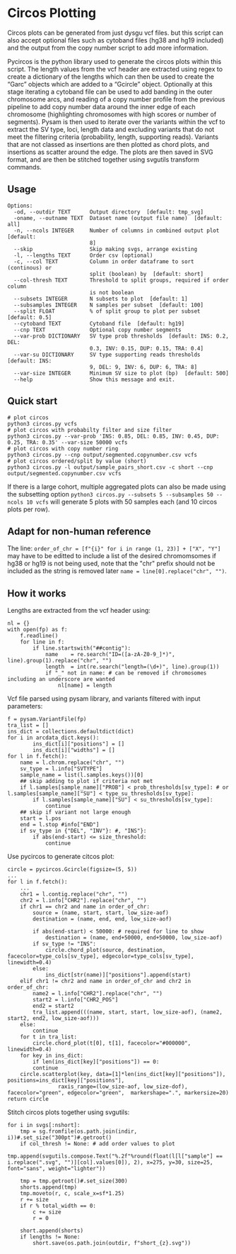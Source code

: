 # Circos Plotting

Circos plots can be generated from just dysgu vcf files. but this script can also accept optional files such as cytoband files (hg38 and hg19 included) and the output from the copy number script to add more information.

Pycircos is the python library used to generate the circos plots within this script. The length values from the vcf header are extracted using regex to create a dictionary of the lengths which can then be used to create the “Garc” objects which are added to a “Gcircle” object. Optionally at this stage iterating a cytoband file can be used to add banding in the outer chromosome arcs, and reading of a copy number profile from the previous pipeline to add copy number data around the inner edge of each chromosome (highlighting chromosomes with high scores or number of segments). Pysam is then used to iterate over the variants within the vcf to extract the SV type, loci, length data and excluding variants that do not meet the filtering criteria (probability, length, supporting reads). Variants that are not classed as insertions are then plotted as chord plots, and insertions as scatter around the edge. The plots are then saved in SVG format, and are then be stitched together using svgutils transform commands.

## Usage

```
Options:
  -od, --outdir TEXT      Output directory  [default: tmp_svg]
  -oname, --outname TEXT  Dataset name (output file name)  [default: all]
  -n, --ncols INTEGER     Number of columns in combined output plot  [default:
                          8]
  --skip                  Skip making svgs, arrange existing
  -l, --lengths TEXT      Order csv (optional)
  -c, --col TEXT          Column in order dataframe to sort (continous) or
                          split (boolean) by  [default: short]
  --col-thresh TEXT       Threshold to split groups, required if order column
                          is not boolean
  --subsets INTEGER       N subsets to plot  [default: 1]
  --subsamples INTEGER    N samples per subset  [default: 100]
  --split FLOAT           % of split group to plot per subset  [default: 0.5]
  --cytoband TEXT         Cytoband file  [default: hg19]
  --cnp TEXT              Optional copy number segments
  --var-prob DICTIONARY   SV type prob thresholds  [default: INS: 0.2, DEL:
                          0.3, INV: 0.15, DUP: 0.15, TRA: 0.4]
  --var-su DICTIONARY     SV type supporting reads thresholds  [default: INS:
                          9, DEL: 9, INV: 6, DUP: 6, TRA: 8]
  --var-size INTEGER      Minimum SV size to plot (bp)  [default: 500]
  --help                  Show this message and exit.
```

## Quick start

```
# plot circos
python3 circos.py vcfs
# plot circos with probabilty filter and size filter
python3 circos.py --var-prob 'INS: 0.85, DEL: 0.85, INV: 0.45, DUP: 0.25, TRA: 0.35' --var-size 50000 vcfs
# plot circos with copy number ring
python3 circos.py --cnp output/segmented.copynumber.csv vcfs
# plot circos ordered/split by value (short)
python3 circos.py -l output/sample_pairs_short.csv -c short --cnp output/segmented.copynumber.csv vcfs
```

If there is a large cohort, multiple aggregated plots can also be made using the subsetting option `python3 circos.py --subsets 5 --subsamples 50 --ncols 10 vcfs` will generate 5 plots with 50 samples each (and 10 circos plots per row).

## Adapt for non-human reference

The line: `order_of_chr = [f"{i}" for i in range (1, 23)] + ["X", "Y"]` may have to be editted to include a list of the desired chromomsomes if hg38 or hg19 is not being used, note that the "chr" prefix should not be included as the string is removed later `name = line[0].replace("chr", "")`.

## How it works

Lengths are extracted from the vcf header using:
```
nl = {}
with open(fp) as f:
    f.readline()
    for line in f:
        if line.startswith("##contig"):
            name    = re.search("ID=([a-zA-Z0-9_]*)", line).group(1).replace("chr", "")
            length  = int(re.search("length=(\d+)", line).group(1))
            if "_" not in name: # can be removed if chromosomes including an underscore are wanted
                nl[name] = length
```

Vcf file parsed using pysam library, and variants filtered with input parameters:
```
f = pysam.VariantFile(fp)
tra_list = []
ins_dict = collections.defaultdict(dict)
for i in arcdata_dict.keys():
        ins_dict[i]["positions"] = []
        ins_dict[i]["widths"] = []
for l in f.fetch():
    name = l.chrom.replace("chr", "")
    sv_type = l.info["SVTYPE"]
    sample_name = list(l.samples.keys())[0]
    ## skip adding to plot if criteria not met
    if l.samples[sample_name]["PROB"] < prob_thresholds[sv_type]: # or l.samples[sample_name]["SU"] < type_su_thresholds[sv_type]:
        if l.samples[sample_name]["SU"] < su_thresholds[sv_type]:
            continue
    ## skip if variant not large enough
    start = l.pos
    end = l.stop #info["END"]
    if sv_type in {"DEL", "INV"}: #, "INS"}:
        if abs(end-start) <= size_threshold:
            continue
```

Use pycircos to generate citcos plot:
```
circle = pycircos.Gcircle(figsize=(5, 5))
...
for l in f.fetch():
    ...
    chr1 = l.contig.replace("chr", "")
    chr2 = l.info["CHR2"].replace("chr", "")
    if chr1 == chr2 and name in order_of_chr:
        source = (name, start, start, low_size-aof)
        destination = (name, end, end, low_size-aof)

        if abs(end-start) < 50000: # required for line to show
            destination = (name, end+50000, end+50000, low_size-aof) 
        if sv_type != "INS":
            circle.chord_plot(source, destination, facecolor=type_cols[sv_type], edgecolor=type_cols[sv_type], linewidth=0.4)
        else:
            ins_dict[str(name)]["positions"].append(start)
    elif chr1 != chr2 and name in order_of_chr and chr2 in order_of_chr: 
        name2 = l.info["CHR2"].replace("chr", "")
        start2 = l.info["CHR2_POS"]
        end2 = start2
        tra_list.append(((name, start, start, low_size-aof), (name2, start2, end2, low_size-aof)))
    else:
        continue
    for t in tra_list:
        circle.chord_plot(t[0], t[1], facecolor="#000000", linewidth=0.4)
    for key in ins_dict:
        if len(ins_dict[key]["positions"]) == 0:
        continue
    circle.scatterplot(key, data=[1]*len(ins_dict[key]["positions"]), positions=ins_dict[key]["positions"], 
                raxis_range=(low_size-aof, low_size-dof), facecolor="green", edgecolor="green",  markershape=".", markersize=20)
return circle
```

Stitch circos plots together using svgutils:
```
for i in svgs[:nshort]:
    tmp = sg.fromfile(os.path.join(indir, i))#.set_size("300pt")#.getroot()
    if col_thresh != None: # add order values to plot
        tmp.append(svgutils.compose.Text("%.2f"%round(float(l[l["sample"] == i.replace(".svg", "")][col].values[0]), 2), x=275, y=30, size=25, font="sans", weight="lighter"))

    tmp = tmp.getroot()#.set_size(300)
    shorts.append(tmp)
    tmp.moveto(r, c, scale_x=sf*1.25)
    r += size
    if r % total_width == 0:
        c += size
        r = 0

    short.append(shorts)
    if lengths != None:
        short.save(os.path.join(outdir, f"short_{z}.svg"))
```
